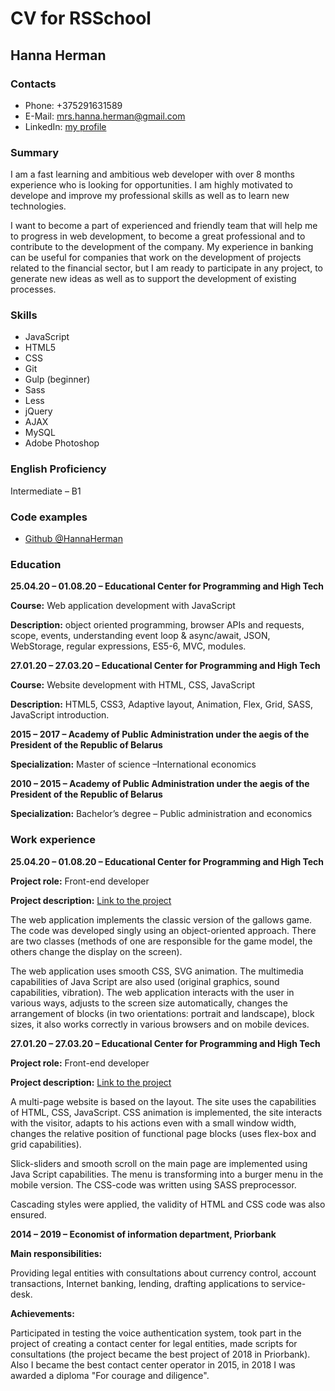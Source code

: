 # CV for RSSchool


## **Hanna Herman**


### Contacts


- Phone: +375291631589
- E-Mail: mrs.hanna.herman@gmail.com
- LinkedIn: [my profile](https://www.linkedin.com/in/hanna-herman/)


### Summary


I am a fast learning and ambitious web developer with over 8 months experience who is looking for opportunities. I am highly motivated to develope and improve my professional skills as well as to learn new technologies.

I want to become a part of experienced and friendly team that will help me to progress in web development, to become a great professional and to contribute to the development of the company. My experience in banking can be useful for companies that work on the development of projects related to the financial sector, but I am ready to participate in any project, to generate new ideas as well as to support the development of existing processes.


### Skills


*	JavaScript
*	HTML5
*	CSS
*	Git
*	Gulp (beginner)
*	Sass
*	Less
*	jQuery
*	AJAX
*	MySQL
*	Adobe Photoshop


### English Proficiency


Intermediate – B1


### Code examples


* [Github @HannaHerman](https://github.com/HannaHerman)


### Education


**25.04.20 – 01.08.20 – Educational Center for Programming and High Tech**

**Course:** Web application development with JavaScript

**Description:** object oriented programming, browser APIs and requests, scope, events, understanding event loop & async/await, JSON, WebStorage, regular expressions, ES5-6, MVC, modules.


**27.01.20 – 27.03.20 – Educational Center for Programming and High Tech**

**Course:** Website development with HTML, CSS, JavaScript

**Description:** HTML5, CSS3, Adaptive layout, Animation, Flex, Grid, SASS, JavaScript introduction.


**2015 – 2017 – Academy of Public Administration under the aegis of the President of the Republic of Belarus**

**Specialization:** Master of science –International economics


**2010 – 2015 – Academy of Public Administration under the aegis of the President of the Republic of Belarus**

**Specialization:** Bachelor’s degree – Public administration and economics


### Work experience


**25.04.20 – 01.08.20 – Educational Center for Programming and High Tech**

**Project role:** Front-end developer

**Project description:** [Link to the project](https://hannaherman.github.io/hangman/)

The web application implements the classic version of the gallows game. 
The code was developed singly using an object-oriented approach. There are two classes (methods of one are responsible for the game model, the others change the display on the screen).

The web application uses smooth CSS, SVG animation. The multimedia capabilities of Java Script are also used (original graphics, sound capabilities, vibration). The web application interacts with the user in various ways, adjusts to the screen size automatically, changes the arrangement of blocks (in two orientations: portrait and landscape), block sizes, it also works correctly in various browsers and on mobile devices.


**27.01.20 – 27.03.20 – Educational Center for Programming and High Tech**

**Project role:** Front-end developer

**Project description:** [Link to the project](https://hannaherman.github.io/unicorn/)

A multi-page website is based on the layout. The site uses the capabilities of HTML, CSS, JavaScript. CSS animation is implemented, the site interacts with the visitor, adapts to his actions even with a small window width, changes the relative position of functional page blocks (uses flex-box and grid capabilities).

Slick-sliders and smooth scroll on the main page are implemented using Java Script capabilities. The menu is transforming into a burger menu in the mobile version. The CSS-code was written using SASS preprocessor.

Cascading styles were applied, the validity of HTML and CSS code was also ensured.


**2014 – 2019 – Economist of information department, Priorbank**

**Main responsibilities:**

Providing legal entities with consultations about currency control, account transactions, Internet banking, lending, drafting applications to service-desk.

**Achievements:**

Participated in testing the voice authentication system, took part in the project of creating a contact center for legal entities, made scripts for consultations (the project became the best project of 2018 in Priorbank). Also I became the best contact center operator in 2015, in 2018 I was awarded a diploma "For courage and diligence".


